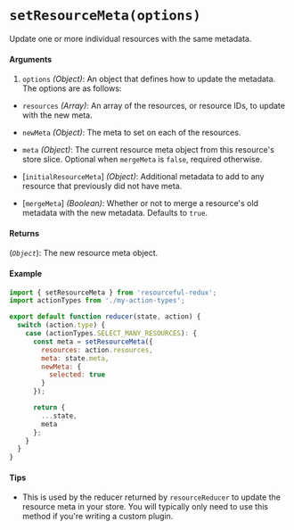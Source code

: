 # `setResourceMeta(options)`

Update one or more individual resources with the same metadata.

#### Arguments

1. `options` *(Object)*: An object that defines how to update the metadata. The
  options are as follows:

  * `resources` *(Array)*: An array of the resources, or resource IDs, to update
  with the new meta.

  * `newMeta` *(Object)*: The meta to set on each of the resources.

  * `meta` *(Object)*: The current resource meta object from this resource's
    store slice. Optional when `mergeMeta` is `false`, required otherwise.

  * [`initialResourceMeta`] *(Object)*: Additional metadata to add to any resource
    that previously did not have meta.

  * [`mergeMeta`] *(Boolean)*: Whether or not to merge a resource's old metadata
    with the new metadata. Defaults to `true`.

#### Returns

(*`Object`*): The new resource meta object.

#### Example

```js
import { setResourceMeta } from 'resourceful-redux';
import actionTypes from './my-action-types';

export default function reducer(state, action) {
  switch (action.type) {
    case (actionTypes.SELECT_MANY_RESOURCES): {
      const meta = setResourceMeta({
        resources: action.resources,
        meta: state.meta,
        newMeta: {
          selected: true
        }
      });

      return {
        ...state,
        meta
      };
    }
  }
}
```

#### Tips

- This is used by the reducer returned by `resourceReducer` to update the
  resource meta in your store. You will typically only need to use this method if you're writing a custom plugin.
